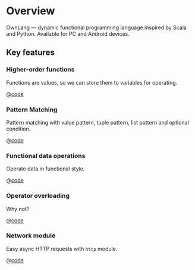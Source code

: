 # Overview

OwnLang — dynamic functional programming language inspired by Scala and Python. Available for PC and Android devices.

## Key features

### Higher-order functions

Functions are values, so we can store them to variables for operating.

@[code](../code/high_order_functions_en.own)

### Pattern Matching

Pattern matching with value pattern, tuple pattern, list pattern and optional condition.

@[code](../code/pattern_matching.own)

### Functional data operations

Operate data in functional style.

@[code](../code/functional_en.own)

### Operator overloading

Why not?

@[code](../code/operator_overloading.own)

### Network module

Easy async HTTP requests with `http` module.

@[code](../code/http_en.own)
